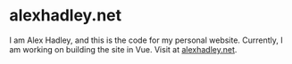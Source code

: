 # alexhadley.net

I am Alex Hadley, and this is the code for my personal website. Currently, I am working on building the site in Vue. Visit at [alexhadley.net](https://alexhadley.net).

